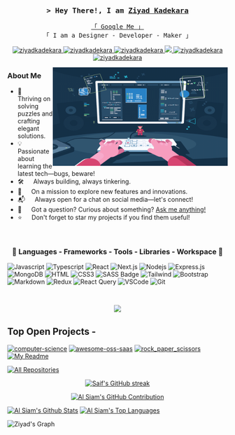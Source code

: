 
<!-- Intro  -->
<h3 align="center">
        <samp>&gt; Hey There!, I am
                <b><a target="_blank" href="https://ziyadkadekara.com">Ziyad Kadekara</a></b>
        </samp>
</h3>


<p align="center"> 
  <samp>
    <a href="https://www.google.com/search?q=Ziyad+K">「 Google Me 」</a>
    <br>
    「 I am a Designer - Developer - Maker 」
    <br>
  </samp>
</p>

<p align="center">
 <a href="https://ziyadkadekara.com" target="blank">
  <img src="https://img.shields.io/badge/Website-DC143C?style=for-the-badge&logo=medium&logoColor=white" alt="ziyadkadekara" />
 </a>
 <a href="https://linkedin.com/in/ziyadkadekara" target="_blank">
  <img src="https://img.shields.io/badge/LinkedIn-0077B5?style=for-the-badge&logo=linkedin&logoColor=white" alt="ziyadkadekara"/>
 </a>
  <a href="https://dev.to/ziyadkadekara" target="_blank">
  <img src="https://img.shields.io/badge/dev.to-0A0A0A?style=for-the-badge&logo=dev.to&logoColor=white" alt="ziyadkadekara" />
 </a>  
 <a href="https://twitter.com/ZiyadKadekara" target="_blank">
  <img src="https://img.shields.io/badge/Twitter-1DA1F2?style=for-the-badge&logo=twitter&logoColor=white" />
 </a>
 <a href="https://instagram.com/ziyadkadekara" target="_blank">
  <img src="https://img.shields.io/badge/Instagram-fe4164?style=for-the-badge&logo=instagram&logoColor=white" alt="ziyadkadekara" />
 </a> 
 <a href="https://exercism.org/profiles/ziyadkadekara" target="_blank">
  <img src="https://img.shields.io/badge/Exercism-009CAB?&style=for-the-badge&logo=exercism&logoColor=white" alt="ziyadkadekara"  />
  </a> 
</p>

 
<p>
 <img align="right" width="400" src="coder.webp" alt="Coding gif" />
  
### About Me
- 🎯 &emsp; Thriving on solving puzzles and crafting elegant solutions.
- 💡 &emsp; Passionate about learning the latest tech—bugs, beware!
- 🛠️ &emsp; Always building, always tinkering.
- 🚀 &emsp; On a mission to explore new features and innovations.
- 📬 &emsp; Always open for a chat on social media—let's connect!
- 💭 &emsp; Got a question? Curious about something? [Ask me anything!](https://github.com/ziyadkadekara/ziyadkadekara/issues)
- ⭐ &emsp; Don't forget to star my projects if you find them useful!

</p>
<br/>

<h3 align="center" > 🚀 Languages - Frameworks - Tools - Libraries - Workspace 🚀</h3>

![Javascript](https://img.shields.io/badge/Javascript-F0DB4F?style=for-the-badge&labelColor=black&logo=javascript&logoColor=F0DB4F)
![Typescript](https://img.shields.io/badge/Typescript-007acc?style=for-the-badge&labelColor=black&logo=typescript&logoColor=007acc)
![React](https://img.shields.io/badge/-React-61DBFB?style=for-the-badge&labelColor=black&logo=react&logoColor=61DBFB)
![Next.js](https://img.shields.io/badge/next.js-000000?style=for-the-badge&logo=nextdotjs&logoColor=white)
![Nodejs](https://img.shields.io/badge/Nodejs-3C873A?style=for-the-badge&labelColor=black&logo=node.js&logoColor=3C873A)
![Express.js](https://img.shields.io/badge/Express.js-000000?style=for-the-badge&logo=express&logoColor=white)
![MongoDB](https://img.shields.io/badge/MongoDB-4EA94B?style=for-the-badge&logo=mongodb&logoColor=white)
![HTML](https://img.shields.io/badge/HTML5-E34F26?style=for-the-badge&logo=html5&logoColor=white)
![CSS3](https://img.shields.io/badge/CSS3-1572B6?style=for-the-badge&logo=css3&logoColor=white)
![SASS Badge](https://img.shields.io/badge/Sass-CC6699?style=for-the-badge&logo=sass&logoColor=white)
![Tailwind](https://img.shields.io/badge/Tailwind_CSS-092749?style=for-the-badge&logo=tailwindcss&logoColor=06B6D4&labelColor=000000)
![Bootstrap](https://img.shields.io/badge/Bootstrap-563D7C?style=for-the-badge&logo=bootstrap&logoColor=white)
![Markdown](https://img.shields.io/badge/Markdown-000000?style=for-the-badge&logo=markdown&logoColor=white)
![Redux](https://img.shields.io/badge/Redux-593D88?style=for-the-badge&logo=redux&logoColor=white)
![React Query](https://img.shields.io/badge/-React_Query-FF4154?style=for-the-badge&logo=react%20query&logoColor=white)
![VSCode](https://img.shields.io/badge/Visual_Studio-0078d7?style=for-the-badge&logo=visual%20studio&logoColor=white)
![Git](https://img.shields.io/badge/Git-F05032?style=for-the-badge&logo=git&logoColor=white)

<br/>


<p align="center">
    <img src="https://skillicons.dev/icons?i=javascript,dart,flutter,python,firebase,bootstrap,html,css,vscode,figma,git,js,cs,php,mysql,github,gitlab,vscode,visualstudio,windows,ubuntu" 

 </p>
 
## Top Open Projects -
[![computer-science](https://github-readme-stats.vercel.app/api/pin/?username=ziyadkadekara&repo=computer-science&border_color=7F3FBF&bg_color=0D1117&title_color=C9D1D9&text_color=8B949E&icon_color=7F3FBF)](https://github.com/ziyadkadekara/computer-science)
[![awesome-oss-saas](https://github-readme-stats.vercel.app/api/pin/?username=ziyadkadekara&repo=awesome-oss-saas&border_color=7F3FBF&bg_color=0D1117&title_color=C9D1D9&text_color=8B949E&icon_color=7F3FBF)](https://github.com/ziyadkadekara/awesome-oss-saas)
[![rock_paper_scissors](https://github-readme-stats.vercel.app/api/pin/?username=ziyadkadekara&repo=rock_paper_scissors&border_color=7F3FBF&bg_color=0D1117&title_color=C9D1D9&text_color=8B949E&icon_color=7F3FBF)](https://github.com/ziyadkadekara/rock_paper_scissors)
[![My Readme](https://github-readme-stats.vercel.app/api/pin/?username=ziyadkadekara&repo=ziyadkadekara&border_color=7F3FBF&bg_color=0D1117&title_color=C9D1D9&text_color=8B949E&icon_color=7F3FBF)](https://github.com/ziyadkadekara/ziyadkadekara)

<p align="left">
  <a href="https://github.com/ziyadkadekara?tab=repositories" target="_blank"><img alt="All Repositories" title="All Repositories" src="https://img.shields.io/badge/-All%20Repos-2962FF?style=for-the-badge&logo=koding&logoColor=white"/></a>
</p>



<p align="center">
  <a href="https://github.com/ziyadkadekara">
    <img src="https://github-readme-streak-stats.herokuapp.com/?user=ziyadkadekara&theme=radical&border=7F3FBF&background=0D1117" alt="Saif's GitHub streak"/>
  </a>
</p>

<p align="center">
  <a href="https://github.com/ziyadkadekara">
    <img src="https://github-profile-summary-cards.vercel.app/api/cards/profile-details?username=ziyadkadekara&theme=radical" alt="Al Siam's GitHub Contribution"/>
  </a>
</p>

<a> 
    <a href="https://github.com/ziyadkadekara"><img alt="Al Siam's Github Stats" src="https://denvercoder1-github-readme-stats.vercel.app/api?username=ziyadkadekara&show_icons=true&count_private=true&theme=react&border_color=7F3FBF&bg_color=0D1117&title_color=F85D7F&icon_color=F8D866" height="192px" width="49.5%"/></a>
  <a href="https://github.com/ziyadkadekara"><img alt="Al Siam's Top Languages" src="https://denvercoder1-github-readme-stats.vercel.app/api/top-langs/?username=ziyadkadekara&langs_count=8&layout=compact&theme=react&border_color=7F3FBF&bg_color=0D1117&title_color=F85D7F&icon_color=F8D866" height="192px" width="49.5%"/></a>
  <br/>
</a>


![Ziyad's Graph](https://github-readme-activity-graph.vercel.app/graph?username=ziyadkadekara&custom_title=Ziyad%20Kadekara's%20GitHub%20Activity%20Graph&bg_color=0D1117&color=7F3FBF&line=7F3FBF&point=7F3FBF&area_color=FFFFFF&title_color=FFFFFF&area=true)
